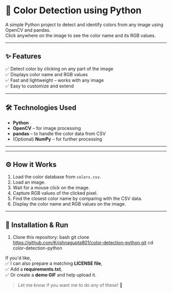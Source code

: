# 🎨 Color Detection using Python

A simple Python project to detect and identify colors from any image using OpenCV and pandas.  
Click anywhere on the image to see the color name and its RGB values.

---

## ✨ Features
✅ Detect color by clicking on any part of the image  
✅ Displays color name and RGB values  
✅ Fast and lightweight – works with any image  
✅ Easy to customize and extend

---

## 🛠 Technologies Used
- **Python**
- **OpenCV** – for image processing
- **pandas** – to handle the color data from CSV
- (Optional) **NumPy** – for further processing

---

---

## ⚙ How it Works
1. Load the color database from `colors.csv`.
2. Load an image.
3. Wait for a mouse click on the image.
4. Capture RGB values of the clicked pixel.
5. Find the closest color name by comparing with the CSV data.
6. Display the color name and RGB values on the image.

---

## 🚀 Installation & Run
1. Clone this repository:
bash
git clone https://github.com/Krishnagupta801/color-detection-python.git
cd color-detection-python


If you'd like,  
✅ I can also prepare a matching **LICENSE file**,  
✅ Add a **requirements.txt**,  
✅ Or create a **demo GIF** and help upload it.

> Let me know if you want me to do any of these! 🚀
